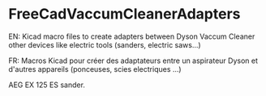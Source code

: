 # FreeCadVaccumCleanerAdapters

EN:
Kicad macro files to create adapters between Dyson Vaccum Cleaner other devices like electric tools (sanders, electric saws...)


FR:
Macros Kicad pour créer des adaptateurs entre un aspirateur Dyson et d'autres appareils (ponceuses, scies electriques ...)


AEG EX 125 ES sander.


